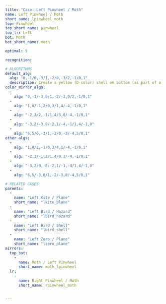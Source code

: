 ```yaml
---
title: "Case: Left Pinwheel / Moth"
name: Left Pinwheel / Moth
short_name: lpinwheel_moth
top: Pinwheel
top_short_name: pinwheel
top_lr: Left
bot: Moth
bot_short_name: moth

optimal: 5

recognition:

# ALGORITHMS
default_alg:
  alg: "0,-1/0,-3/1,-2/0,-3/2,-1/0,1"
  description: Create a yellow (D-color) shell on bottom (as part of a plane) by pairing isolated yellow corner on bottom with yellow tent on top.
color_mirror_algs:
  -
    alg: "0,-1/-3,0/1,-2/-3,0/2,-1/0,1"
  -
    alg: "1,0/-1,2/0,3/1,4/-4,-1/0,1"
  -
    alg: "-2,3/2,-1/1,4/3,0/-4,-1/0,1"
  -
    alg: "-3,2/-3,0/-2,1/-4,-1/1,4/-1,0"
  -
    alg: "6,5/0,-3/1,-2/0,-3/-4,5/0,1"
other_algs:
  -
    alg: "1,0/2,-1/0,3/4,1/-4,-1/0,1"
  -
    alg: "-2,3/-1,2/1,4/0,3/-4,-1/0,1"
  -
    alg: "-3,2/0,-3/-2,1/-1,-4/1,4/-1,0"
  -
    alg: "6,5/-3,0/1,-2/-3,0/-4,5/0,1"

# RELATED CASES
parents:
  -
    name: "Left Kite / Plane"
    short_name: "lkite_plane"
  -
    name: "Left Bird / Hazard"
    short_name: "lbird_hazard"
  -
    name: "Left Bird / Shell"
    short_name: "lbird_shell"
  -
    name: "Left Zero / Plane"
    short_name: "lzero_plane"
mirrors:
  top_bot:
    -
      name: Moth / Left Pinwheel
      short_name: moth_lpinwheel
  lr:
    -
      name: Right Pinwheel / Moth
      short_name: rpinwheel_moth


---
```


